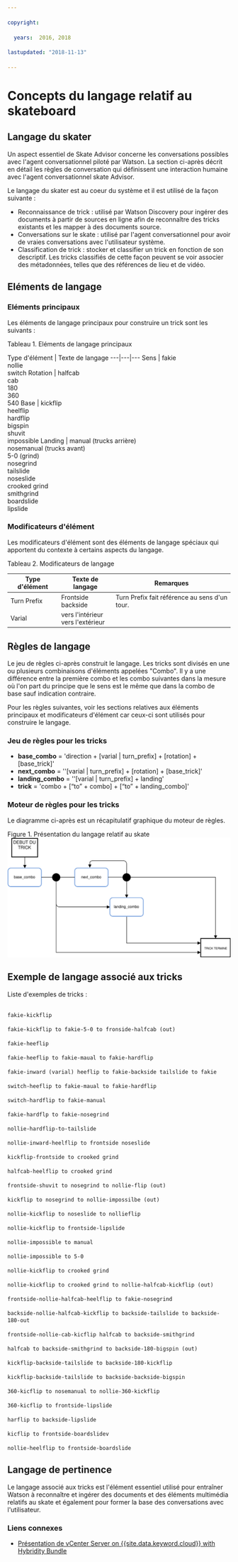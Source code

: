 ```yaml
---

copyright:

  years:  2016, 2018

lastupdated: "2018-11-13"

---
```


# Concepts du langage relatif au skateboard

## Langage du skater

Un aspect essentiel de Skate Advisor concerne les conversations possibles avec l'agent conversationnel piloté par Watson. La section ci-après décrit en détail les règles de conversation qui définissent une interaction humaine avec l'agent conversationnel skate Advisor. 

Le langage du skater est au coeur du système et il est utilisé de la façon suivante :
* Reconnaissance de trick : utilisé par Watson Discovery pour ingérer des documents à partir de sources en ligne afin de reconnaître des tricks existants et les mapper à des documents source. 
* Conversations sur le skate : utilisé par l'agent conversationnel pour avoir de vraies conversations avec l'utilisateur système. 
* Classification de trick : stocker et classifier un trick en fonction de son descriptif. Les tricks classifiés de cette façon peuvent se voir associer des métadonnées, telles que des références de lieu et de vidéo. 

## Eléments de langage

### Eléments principaux

Les éléments de langage principaux pour construire un trick sont les suivants :

Tableau 1. Eléments de langage principaux

Type d'élément | Texte de langage 
---|---|---
Sens | fakie<br>nollie<br>switch
Rotation | halfcab<br>cab<br>180<br>360<br>540
Base | kickflip<br>heelflip<br>hardflip<br>bigspin<br>shuvit<br>impossible
Landing | manual (trucks arrière)<br>nosemanual (trucks avant)<br>5-0 (grind)<br>nosegrind<br>tailslide<br>noseslide<br>crooked grind<br>smithgrind<br>boardslide<br>lipslide<br>

### Modificateurs d'élément

Les modificateurs d'élément sont des éléments de langage spéciaux qui apportent du contexte à certains aspects du langage. 

Tableau 2. Modificateurs de langage

Type d'élément | Texte de langage |Remarques 
---|---|---
Turn Prefix | Frontside<br>backside | Turn Prefix fait référence au sens d'un tour. 
Varial | vers l'intérieur<br>vers l'extérieur|

## Règles de langage

Le jeu de règles ci-après construit le langage. Les tricks sont divisés en une ou plusieurs combinaisons d'éléments appelées "Combo". Il y a une différence entre la première combo et les combo suivantes dans la mesure où l'on part du principe que le sens est le même que dans la combo de base sauf indication contraire. 

Pour les règles suivantes, voir les sections relatives aux éléments principaux et modificateurs d'élément car ceux-ci sont utilisés pour construire le langage. 

### Jeu de règles pour les tricks

*   **base_combo** = 'direction \+ \[varial | turn_prefix\] \+
\[rotation\] \+ \[base_trick\]'
*   **next_combo** = ''\[varial | turn_prefix\] \+ \[rotation\] \+
\[base_trick\]'
*   **landing_combo** = ''\[varial | turn_prefix\] \+ landing'
*   **trick** = 'combo \+ \[“to” + combo\] \+ \[“to” \+ landing_combo\]'

### Moteur de règles pour les tricks

Le diagramme ci-après est un récapitulatif graphique du moteur de règles. 

Figure 1. Présentation du langage relatif au skate
![Présentation du langage relatif au skate](vcscar-skate-language.svg)

## Exemple de langage associé aux tricks

Liste d'exemples de tricks :

```

fakie-kickflip

fakie-kickflip to fakie-5-0 to fronside-halfcab (out)

fakie-heeflip

fakie-heeflip to fakie-maual to fakie-hardflip

fakie-inward (varial) heeflip to fakie-backside tailslide to fakie

switch-heeflip to fakie-maual to fakie-hardflip

switch-hardflip to fakie-manual

fakie-hardflp to fakie-nosegrind

nollie-hardflip-to-tailslide

nollie-inward-heelflip to frontside noseslide

kickflip-frontside to crooked grind

halfcab-heelflip to crooked grind

frontside-shuvit to nosegrind to nollie-flip (out)

kickflip to nosegrind to nollie-impossilbe (out)

nollie-kickflip to noseslide to nollieflip

nollie-kickflip to frontside-lipslide

nollie-impossible to manual

nollie-impossible to 5-0

nollie-kickflip to crooked grind

nollie-kickflip to crooked grind to nollie-halfcab-kickflip (out)

frontside-nollie-halfcab-heelflip to fakie-nosegrind

backside-nollie-halfcab-kickflip to backside-tailslide to backside-180-out

frontside-nollie-cab-kicflip halfcab to backside-smithgrind

halfcab to backside-smithgrind to backside-180-bigspin (out)

kickflip-backside-tailslide to backside-180-kickflip

kickflip-backside-tailslide to backside-backside-bigspin

360-kicflip to nosemanual to nollie-360-kickflip

360-kicflip to frontside-lipslide

harflip to backside-lipslide

kicflip to frontside-boardslidev

nollie-heelflip to frontside-boardslide

```

## Langage de pertinence

Le langage associé aux tricks est l'élément essentiel utilisé pour entraîner Watson à reconnaître et ingérer des documents et des éléments multimédia relatifs au skate et également pour former la base des conversations avec l'utilisateur. 

### Liens connexes

* [Présentation de vCenter Server on {{site.data.keyword.cloud}} with Hybridity Bundle](../vcs/vcs-hybridity-intro.html)  
